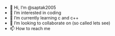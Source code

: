 - 👋 Hi, I’m @saptak2005
- 👀 I’m interested in coding
- 🌱 I’m currently learning c and c++
- 💞️ I’m looking to collaborate on (so called lets see)
- 📫 How to reach me 

<!---
saptak2005/saptak2005 is a ✨ special ✨ repository because its `README.md` (this file) appears on your GitHub profile.
You can click the Preview link to take a look at your changes.
--->
